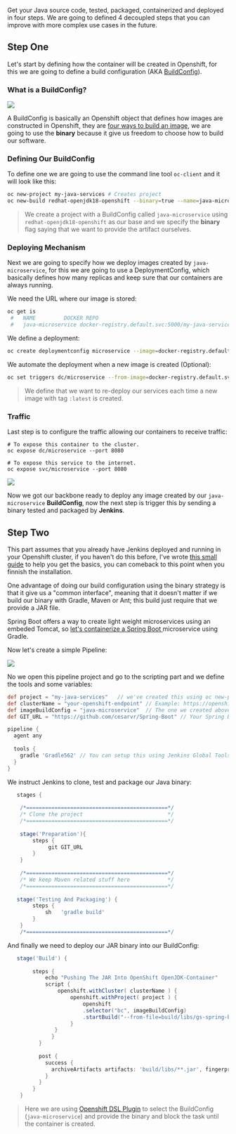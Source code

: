 Get your Java source code, tested, packaged, containerized and deployed in four steps. We are going to defined 4 decoupled steps that
you can improve with more complex use cases in the future. 


## Step One 

Let's start by defining how the container will be created in Openshift, for this we are going to define a build configuration (AKA [BuildConfig](https://cesarvr.io/post/buildconfig/)). 

### What is a BuildConfig?

![](https://github.com/cesarvr/hugo-blog/blob/master/static/static/BuildConfig.png?raw=true)

A BuildConfig is basically an Openshift object that defines how images are constructed in Openshift, they are [four ways to build an image](https://cesarvr.io/post/buildconfig/), we are going to use the **binary** because it give us freedom to choose how to build our software.


### Defining Our BuildConfig 

To define one we are going to use the command line tool ``oc-client`` and it will look like this: 
```sh
oc new-project my-java-services # Creates project 
oc new-build redhat-openjdk18-openshift --binary=true --name=java-microservice 
```
> We create a project with a BuildConfig called ``java-microservice`` using ``redhat-openjdk18-openshift`` as our base and we specify the **binary** flag saying that we want to provide the artifact ourselves.


### Deploying Mechanism

Next we are going to specify how we deploy images created by ``java-microservice``, for this we are going to use a DeploymentConfig, which basically defines how many replicas and keep sure that our containers are always running. 

We need the URL where our image is stored: 

```sh
oc get is 
 #   NAME         DOCKER REPO                                                TAGS      UPDATED
 #   java-microservice docker-registry.default.svc:5000/my-java-services/java-microservice  ... ...
``` 

We define a deployment: 

```sh
oc create deploymentconfig microservice --image=docker-registry.default.svc:5000/my-java-services/java-microservice
```

We automate the deployment when a new image is created (Optional): 

```sh
oc set triggers dc/microservice --from-image=docker-registry.default.svc:5000/my-java-services/java-microservice:latest -c default-container
```
> We define that we want to re-deploy our services each time a new image with tag ``:latest`` is created. 

### Traffic

Last step is to configure the traffic allowing our containers to receive traffic: 

```
# To expose this container to the cluster.
oc expose dc/microservice --port 8080  

# To expose this service to the internet.
oc expose svc/microservice --port 8080  
```

![](https://raw.githubusercontent.com/cesarvr/hugo-blog/master/static/static/backbone.PNG)

Now we got our backbone ready to deploy any image created by our ``java-microservice`` **BuildConfig**, now the next step is trigger this by sending a binary tested and packaged by **Jenkins**.   

## Step Two

This part assumes that you already have Jenkins deployed and running in your Openshift cluster, if you haven't do this before, I've wrote [this small guide](https://github.com/cesarvr/Spring-Boot#configuring-continuous-integration) to help you get the basics, you can comeback to this point when you finnish the installation. 

One advantage of doing our build configuration using the binary strategy is that it give us a "common interface", meaning that it doesn't matter if we build our binary with Gradle, Maven or Ant; this build just require that we provide a JAR file. 

Spring Boot offers a way to create light weight microservices using an embeded Tomcat, so [let's containerize a Spring Boot ](https://github.com/cesarvr/GradleOpenShift) microservice using Gradle.  

Now let's create a simple Pipeline: 

![](https://github.com/cesarvr/Spring-Boot/blob/master/docs/newPipeline.png?raw=true)

No we open this pipeline project and go to the scripting part and we define the tools and some variables: 

```groovy
def project = "my-java-services"   // we've created this using oc new-project...
def clusterName = "your-openshift-endpoint" // Example: https://openshift.console.org. 
def imageBuildConfig = "java-microservice"  // The one we created above.
def GIT_URL = "https://github.com/cesarvr/Spring-Boot" // Your Spring Boot project. 

pipeline {
  agent any
 
  tools { 
    gradle 'Gradle562' // You can setup this using Jenkins Global Tools. 
  }
}
```

We instruct Jenkins to clone, test and package our Java binary: 

```groovy
   stages {
        
    /*=============================================*/
    /* Clone the project                           */
    /*=============================================*/
        
    stage('Preparation'){
        steps {
             git GIT_URL
        }
    }
    
    /*=============================================*/
    /* We keep Maven related stuff here            */
    /*=============================================*/
        
   stage('Testing And Packaging') {
        steps {
            sh   'gradle build'
        }
    }
    /*=============================================*/
``` 

And finally we need to deploy our JAR binary into our BuildConfig: 


```groovy
   stage('Build') {
          
        steps {
            echo "Pushing The JAR Into OpenShift OpenJDK-Container"
            script {
                openshift.withCluster( clusterName ) {
                    openshift.withProject( project ) {
                        openshift
                        .selector("bc", imageBuildConfig)
                        .startBuild("--from-file=build/libs/gs-spring-boot-0.1.0.jar", "--wait")
                    }
               }
              }
          }
    	  
          post {
            success {
              archiveArtifacts artifacts: 'build/libs/**.jar', fingerprint: true
            }
          }
        }
    }
``` 

> Here we are using [Openshift DSL Plugin](https://github.com/openshift/jenkins-client-plugin) to select the BuildConfig (``java-microservice``) and provide the binary and block the task until the container is created.  









